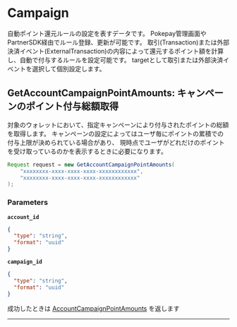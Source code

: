 # Campaign
自動ポイント還元ルールの設定を表すデータです。
Pokepay管理画面やPartnerSDK経由でルール登録、更新が可能です。
取引(Transaction)または外部決済イベント(ExternalTransaction)の内容によって還元するポイント額を計算し、自動で付与するルールを設定可能です。
targetとして取引または外部決済イベントを選択して個別設定します。


<a name="get-account-campaign-point-amounts"></a>
## GetAccountCampaignPointAmounts: キャンペーンのポイント付与総額取得
対象のウォレットにおいて、指定キャンペーンにより付与されたポイントの総額を取得します。
キャンペーンの設定によってはユーザ毎にポイントの累積での付与上限が決められている場合があり、
現時点でユーザがどれだけのポイントを受け取っているのかを表示するときに必要になります。


```java
Request request = new GetAccountCampaignPointAmounts(
    "xxxxxxxx-xxxx-xxxx-xxxx-xxxxxxxxxxxx",
    "xxxxxxxx-xxxx-xxxx-xxxx-xxxxxxxxxxxx"
);

```



### Parameters
**`account_id`** 
  


```json
{
  "type": "string",
  "format": "uuid"
}
```

**`campaign_id`** 
  


```json
{
  "type": "string",
  "format": "uuid"
}
```



成功したときは
[AccountCampaignPointAmounts](./responses.md#account-campaign-point-amounts)
を返します



---



